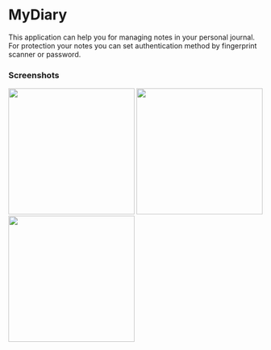 # MyDiary

This application can help you for managing notes in your personal journal. For protection your notes you can set authentication method by fingerprint scanner or password.





### Screenshots 
<img src="https://user-images.githubusercontent.com/23574179/49683883-6471f200-fad4-11e8-8737-89f87029ad4e.jpg" width=250/> <img src="https://user-images.githubusercontent.com/23574179/49683881-620f9800-fad4-11e8-8b39-4c9ce6d6a103.jpg" width=250/>  <img src="https://user-images.githubusercontent.com/23574179/49683884-65a31f00-fad4-11e8-8a59-585ee1661ee7.jpg" width=250/>


